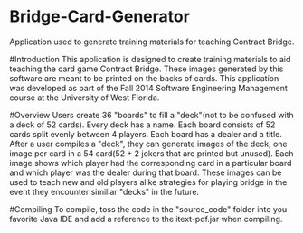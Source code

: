 # Bridge-Card-Generator
Application used to generate training materials for teaching Contract Bridge.

#Introduction
This application is designed to create training materials to aid teaching the card game Contract Bridge. These images generated by this software are meant to be printed on the backs of cards. This application was developed as part of the Fall 2014 Software Engineering Management course at the University of West Florida.

#Overview
Users create 36 "boards" to fill a "deck"(not to be confused with a deck of 52 cards). Every deck has a name. Each board consists of 52 cards split evenly between 4 players. Each board has a dealer and a title. After a user compiles a "deck", they can generate images of the deck, one image per card in a 54 card(52 + 2 jokers that are printed but unused). Each image shows which player had the corresponding card in a particular board and which player was the dealer during that board. These images can be used to teach new and old players alike strategies for playing bridge in the event they encounter similiar "decks" in the future.  

#Compiling
To compile, toss the code in the "source_code" folder into you favorite Java IDE and add a reference to the itext-pdf.jar when compiling. 
